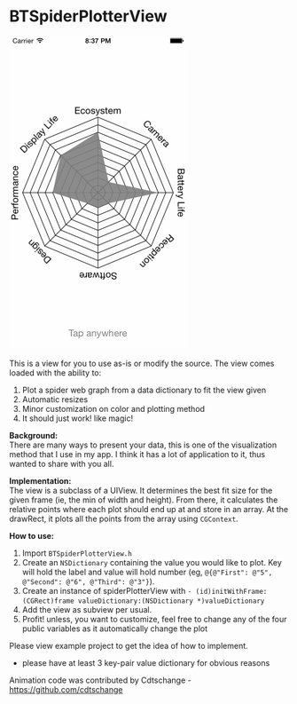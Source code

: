 BTSpiderPlotterView
===================

![sample](/Gifs/spiderview.gif)

This is a view for you to use as-is or modify the source. The view comes loaded with the ability to:

1. Plot a spider web graph from a data dictionary to fit the view given  
2. Automatic resizes  
3. Minor customization on color and plotting method  
4. It should just work! like magic! 

**Background:**  
There are many ways to present your data, this is one of the visualization method that I use in my app. I think it has a lot of application to it, thus wanted to share with you all.   

**Implementation:**  
The view is a subclass of a UIView. It determines the best fit size for the given frame (ie, the min of width and height). From there, it calculates the relative points where each plot should end up at and store in an array. At the drawRect, it plots all the points from the array using `CGContext`. 

**How to use:**

1. Import `BTSpiderPlotterView.h`  
2. Create an `NSDictionary` containing the value you would like to plot. Key will hold the label and value will hold number (eg, `@{@"First": @"5", @"Second": @"6", @"Third": @"3"}`).
3. Create an instance of spiderPlotterView with `- (id)initWithFrame:(CGRect)frame valueDictionary:(NSDictionary *)valueDictionary`  
4. Add the view as subview per usual.
5. Profit! unless, you want to customize, feel free to change any of the four public variables as it automatically change the plot


Please view example project to get the idea of how to implement. 
* please have at least 3 key-pair value dictionary for obvious reasons

Animation code was contributed by Cdtschange - https://github.com/cdtschange
